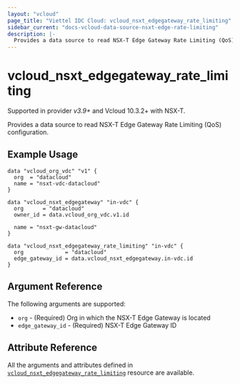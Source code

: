 ```yaml
---
layout: "vcloud"
page_title: "Viettel IDC Cloud: vcloud_nsxt_edgegateway_rate_limiting"
sidebar_current: "docs-vcloud-data-source-nsxt-edge-rate-limiting"
description: |-
  Provides a data source to read NSX-T Edge Gateway Rate Limiting (QoS) configuration.
---
```


# vcloud\_nsxt\_edgegateway\_rate\_limiting

Supported in provider *v3.9+* and Vcloud 10.3.2+ with NSX-T.

Provides a data source to read NSX-T Edge Gateway Rate Limiting (QoS) configuration.

## Example Usage

```hcl
data "vcloud_org_vdc" "v1" {
  org  = "datacloud"
  name = "nsxt-vdc-datacloud"
}

data "vcloud_nsxt_edgegateway" "in-vdc" {
  org      = "datacloud"
  owner_id = data.vcloud_org_vdc.v1.id

  name = "nsxt-gw-datacloud"
}

data "vcloud_nsxt_edgegateway_rate_limiting" "in-vdc" {
  org             = "datacloud"
  edge_gateway_id = data.vcloud_nsxt_edgegateway.in-vdc.id
}
```

## Argument Reference

The following arguments are supported:

* `org` - (Required) Org in which the NSX-T Edge Gateway is located
* `edge_gateway_id` - (Required) NSX-T Edge Gateway ID

## Attribute Reference

All the arguments and attributes defined in
[`vcloud_nsxt_edgegateway_rate_limiting`](/providers/vmware/vcloud/latest/docs/resources/nsxt_edgegateway_rate_limiting)
resource are available.
